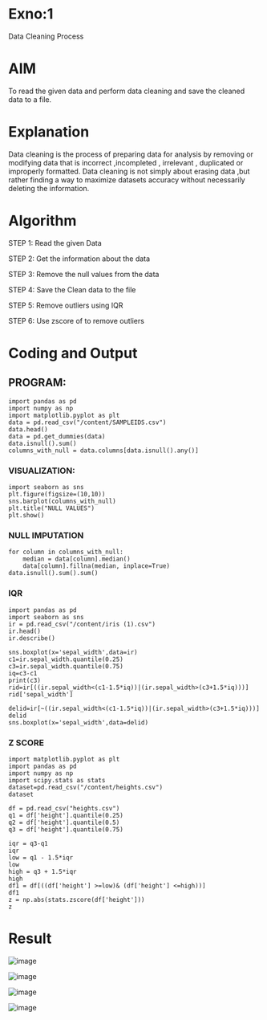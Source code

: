 # Exno:1
Data Cleaning Process

# AIM
To read the given data and perform data cleaning and save the cleaned data to a file.

# Explanation
Data cleaning is the process of preparing data for analysis by removing or modifying data that is incorrect ,incompleted , irrelevant , duplicated or improperly formatted. Data cleaning is not simply about erasing data ,but rather finding a way to maximize datasets accuracy without necessarily deleting the information.

# Algorithm
STEP 1: Read the given Data

STEP 2: Get the information about the data

STEP 3: Remove the null values from the data

STEP 4: Save the Clean data to the file

STEP 5: Remove outliers using IQR

STEP 6: Use zscore of to remove outliers

# Coding and Output
## PROGRAM:
```
import pandas as pd
import numpy as np
import matplotlib.pyplot as plt
data = pd.read_csv("/content/SAMPLEIDS.csv")
data.head()
data = pd.get_dummies(data)
data.isnull().sum()
columns_with_null = data.columns[data.isnull().any()]
```

### VISUALIZATION:
```
import seaborn as sns
plt.figure(figsize=(10,10))
sns.barplot(columns_with_null)
plt.title("NULL VALUES")
plt.show()
```
### NULL IMPUTATION
```
for column in columns_with_null:
    median = data[column].median()  
    data[column].fillna(median, inplace=True)
data.isnull().sum().sum()
```
### IQR
```
import pandas as pd
import seaborn as sns
ir = pd.read_csv("/content/iris (1).csv")
ir.head()
ir.describe()

sns.boxplot(x='sepal_width',data=ir)
c1=ir.sepal_width.quantile(0.25)
c3=ir.sepal_width.quantile(0.75)
iq=c3-c1
print(c3)
rid=ir[((ir.sepal_width<(c1-1.5*iq))|(ir.sepal_width>(c3+1.5*iq)))]
rid['sepal_width']

delid=ir[~((ir.sepal_width<(c1-1.5*iq))|(ir.sepal_width>(c3+1.5*iq)))]
delid
sns.boxplot(x='sepal_width',data=delid)
```
### Z SCORE
```
import matplotlib.pyplot as plt
import pandas as pd
import numpy as np
import scipy.stats as stats
dataset=pd.read_csv("/content/heights.csv")
dataset

df = pd.read_csv("heights.csv")
q1 = df['height'].quantile(0.25)
q2 = df['height'].quantile(0.5)
q3 = df['height'].quantile(0.75)

iqr = q3-q1
iqr
low = q1 - 1.5*iqr
low
high = q3 + 1.5*iqr
high
df1 = df[((df['height'] >=low)& (df['height'] <=high))]
df1
z = np.abs(stats.zscore(df['height']))
z
```
# Result

![image](https://github.com/aldrinlijo04/exno1/assets/118544279/88b65592-25fc-4591-8a05-a21b213fa238)


![image](https://github.com/aldrinlijo04/exno1/assets/118544279/a4fa7709-cab0-48c7-95a1-dff645113e57)


 ![image](https://github.com/aldrinlijo04/exno1/assets/118544279/2542129d-4099-4b98-8b5e-fd12fedc95d8)


![image](https://github.com/aldrinlijo04/exno1/assets/118544279/fd6fe5f9-d90a-4063-bd4b-978cfb6e3b09)


